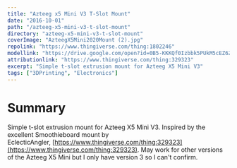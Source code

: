 ```yaml
---
title: "Azteeg x5 Mini V3 T-Slot Mount"
date: "2016-10-01"
path: "/azteeg-x5-mini-v3-t-slot-mount"
directory: "azteeg-x5-mini-v3-t-slot-mount"
coverImage: "AzteegX5Mini2020Mount (2).jpg"
repolink: "https://www.thingiverse.com/thing:1802246"
modellink: "https://drive.google.com/open?id=0B5-KKKQf0Izbbk5PUkM5cEZ6ZjA"
attributionlink: "https://www.thingiverse.com/thing:329323"
excerpt: "Simple t-slot extrusion mount for Azteeg X5 Mini V3"
tags: ["3DPrinting", "Electronics"]
---
```


# Summary

Simple t-slot extrusion mount for Azteeg X5 Mini V3. Inspired by the excellent Smoothieboard mount by EclecticAngler, [https://www.thingiverse.com/thing:329323](https://www.thingiverse.com/thing:329323). May work for other versions of the Azteeg X5 Mini but I only have version 3 so I can't confirm.

